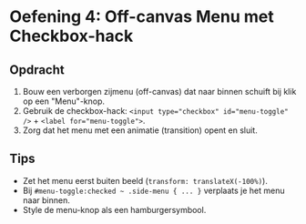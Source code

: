 # Oefening 4: Off-canvas Menu met Checkbox-hack

## Opdracht

1. Bouw een verborgen zijmenu (off-canvas) dat naar binnen schuift bij klik op een "Menu"-knop.
2. Gebruik de checkbox-hack: `<input type="checkbox" id="menu-toggle" />` + `<label for="menu-toggle">`.
3. Zorg dat het menu met een animatie (transition) opent en sluit.

## Tips

- Zet het menu eerst buiten beeld (`transform: translateX(-100%)`).
- Bij `#menu-toggle:checked ~ .side-menu { ... }` verplaats je het menu naar binnen.
- Style de menu-knop als een hamburgersymbool.
